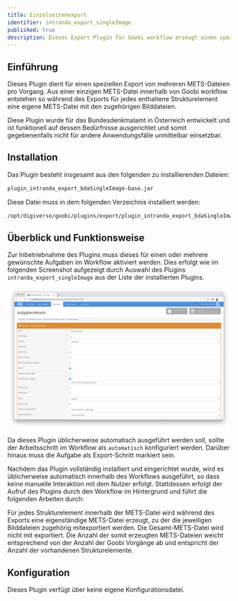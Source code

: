 ```yaml
---
title: Einzelseitenexport
identifier: intranda_export_singleImage
published: true
description: Dieses Export Plugin für Goobi workflow erzeugt einen spezifischen Export von Einzelseiten als mehrere METS-Dateien pro Vorgang. Jedes Strukturelement resultiert dabei in einer eigenen METS-Datei.
---
```

## Einführung
Dieses Plugin dient für einen speziellen Export von mehreren METS-Dateien pro Vorgang. Aus einer einzigen METS-Datei innerhalb von Goobi workflow entstehen so während des Exports für jedes enthaltene Strukturelement eine eigene METS-Datei mit den zugehörigen Bilddateien.

Diese Plugin wurde für das Bundesdenkmalamt in Österreich entwickelt und ist funktionell auf dessen Bedürfnisse ausgerichtet und somit gegebenenfalls nicht für andere Anwendungsfälle unmittelbar einsetzbar.


## Installation
Das Plugin besteht insgesamt aus den folgenden zu installierenden Dateien:

```bash
plugin_intranda_export_bdaSingleImage-base.jar
```

Diese Datei muss in dem folgenden Verzeichnis installiert werden:

```bash
/opt/digiverso/goobi/plugins/export/plugin_intranda_export_bdaSingleImage-base.jar
```


## Überblick und Funktionsweise
Zur Inbetriebnahme des Plugins muss dieses für einen oder mehrere gewünschte Aufgaben im Workflow aktiviert werden. Dies erfolgt wie im folgenden Screenshot aufgezeigt durch Auswahl des Plugins `intranda_export_singleImage` aus der Liste der installierten Plugins.

![Zuweisung des Plugins zu einer bestimmten Aufgabe](screen1_de.png)

Da dieses Plugin üblicherweise automatisch ausgeführt werden soll, sollte der Arbeitsschritt im Workflow als `automatisch` konfiguriert werden. Darüber hinaus muss die Aufgabe als Export-Schritt markiert sein.

Nachdem das Plugin vollständig installiert und eingerichtet wurde, wird es üblicherweise automatisch innerhalb des Workflows ausgeführt, so dass keine manuelle Interaktion mit dem Nutzer erfolgt. Stattdessen erfolgt der Aufruf des Plugins durch den Workflow im Hintergrund und führt die folgenden Arbeiten durch: 

Für jedes Strukturelement innerhalb der METS-Datei wird während des Exports eine eigenständige METS-Datei erzeugt, zu der die jeweiligen Bilddateien zugehörig mitexportiert werden. Die Gesamt-METS-Datei wird nicht mit exportiert. Die Anzahl der somit erzeugten METS-Dateien weicht entsprechend von der Anzahl der Goobi Vorgänge ab und entspricht der Anzahl der vorhandenen Strukturelemente.


## Konfiguration
Dieses Plugin verfügt über keine eigene Konfigurationsdatei.
